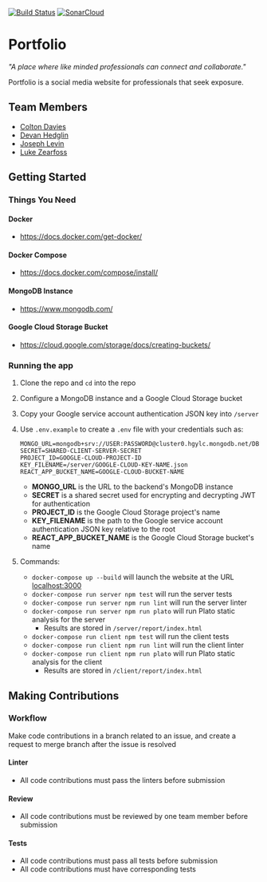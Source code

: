 [![Build Status](https://travis-ci.com/ChicoState/Portfolio.svg?branch=main)](https://travis-ci.com/ChicoState/Portfolio)
[![SonarCloud](https://sonarcloud.io/images/project_badges/sonarcloud-white.svg)](https://sonarcloud.io/dashboard?id=ChicoState_Portfolio)

# Portfolio
 *"A place where like minded professionals can connect and collaborate."*
 
 Portfolio is a social media website for professionals that seek exposure. 

 ## Team Members
 - [Colton Davies](https://github.com/Colton0012)
 - [Devan Hedglin](https://github.com/Colton0012)
 - [Joseph Levin](https://github.com/Joseph-Levin)
 - [Luke Zearfoss](https://github.com/LWZearfoss)

## Getting Started

### Things You Need

#### Docker
- https://docs.docker.com/get-docker/

#### Docker Compose
- https://docs.docker.com/compose/install/

#### MongoDB Instance
- https://www.mongodb.com/

#### Google Cloud Storage Bucket
- https://cloud.google.com/storage/docs/creating-buckets/

### Running the app
1. Clone the repo and `cd` into the repo

2. Configure a MongoDB instance and a Google Cloud Storage bucket

2. Copy your Google service account authentication JSON key into `/server`

3. Use `.env.example` to create a `.env` file with your credentials such as:
    ```
    MONGO_URL=mongodb+srv://USER:PASSWORD@cluster0.hgylc.mongodb.net/DBNAME
    SECRET=SHARED-CLIENT-SERVER-SECRET
    PROJECT_ID=GOOGLE-CLOUD-PROJECT-ID
    KEY_FILENAME=/server/GOOGLE-CLOUD-KEY-NAME.json
    REACT_APP_BUCKET_NAME=GOOGLE-CLOUD-BUCKET-NAME
    ```

    - **MONGO_URL** is the URL to the backend's MongoDB instance
    - **SECRET** is a shared secret used for encrypting and decrypting JWT for authentication
    - **PROJECT_ID** is the Google Cloud Storage project's name
    - **KEY_FILENAME** is the path to the Google service account authentication JSON key relative to the root
    - **REACT_APP_BUCKET_NAME** is the Google Cloud Storage bucket's name

4. Commands:
   - `docker-compose up --build` will launch the website at the URL [localhost:3000](localhost:3000)
   - `docker-compose run server npm test` will run the server tests
   - `docker-compose run server npm run lint` will run the server linter
   - `docker-compose run server npm run plato` will run Plato static analysis for the server
        - Results are stored in `/server/report/index.html`
   - `docker-compose run client npm test` will run the client tests
   - `docker-compose run client npm run lint` will run the client linter
   - `docker-compose run client npm run plato` will run Plato static analysis for the client
        - Results are stored in `/client/report/index.html`

## Making Contributions

### Workflow
Make code contributions in a branch related to an issue, and create a request to merge branch after the issue is resolved

#### Linter
- All code contributions must pass the linters before submission

#### Review
- All code contributions must be reviewed by one team member before submission

#### Tests
- All code contributions must pass all tests before submission
- All code contributions must have corresponding tests
